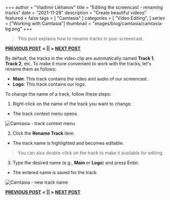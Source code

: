 +++
author = "Vladimir Likhanov"
title = "Editing the screencast - renaming tracks"
date = "2021-11-28"
description = "Create beautiful videos"
featured = false
tags = [
    "Camtasia"
]
categories = [
    "Video Editing",
]
series = ["Working with Camtasia"]
thumbnail = "images/blog/camtasia/camtasia-bg.png"
+++

> This post explains how to rename tracks in your screencast.

[**PREVIOUS POST**](/post/camtasia-editing-screencast-adding-logo/) **< || >** [**NEXT POST**](/post/camtasia-editing-screencast-adding-background-music/)

By default, the tracks in the video clip are automatically named **Track 1**, **Track 2**, etc. To make it more convenient to work with
the tracks, let's rename them as follows:

* **Main**: This track contains the video and audio of our screencast.
* **Logo**: This track contains our logo.

To change the name of a track, follow these steps:

1. Right-click on the name of the track you want to change.

* The track context menu opens.

![Camtasia - track context menu](/images/blog/camtasia/camtasia-track-context-menu.png)

2. Click the **Rename Track** item.

* The track name is highlighted and becomes editable.

> You can also double-click on the track to make it available for editing.

3.	Type the desired name (e.g., **Main** or **Logo**) and press Enter.

* The entered name is saved for the track.

![Camtasia - new track name](/images/blog/camtasia/camtasia-renamed-track.png)

[**PREVIOUS POST**](/post/camtasia-editing-screencast-adding-logo/) **< || >** [**NEXT POST**](/post/camtasia-editing-screencast-adding-background-music/)